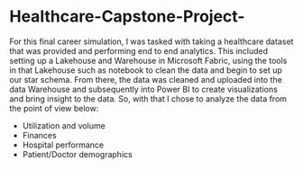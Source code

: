# Healthcare-Capstone-Project-
For this final career simulation, I was tasked with taking a healthcare dataset that was provided and performing end to end analytics. This included setting up a Lakehouse and Warehouse in Microsoft Fabric, using the tools in that Lakehouse such as notebook to clean the data and begin to set up our star schema. From there, the data was cleaned and uploaded into the data Warehouse and subsequently into Power BI to create visualizations and bring insight to the data. So, with that I chose to analyze the data from the point of view below: 
- Utilization and volume 
- Finances
-  Hospital performance
- Patient/Doctor demographics
